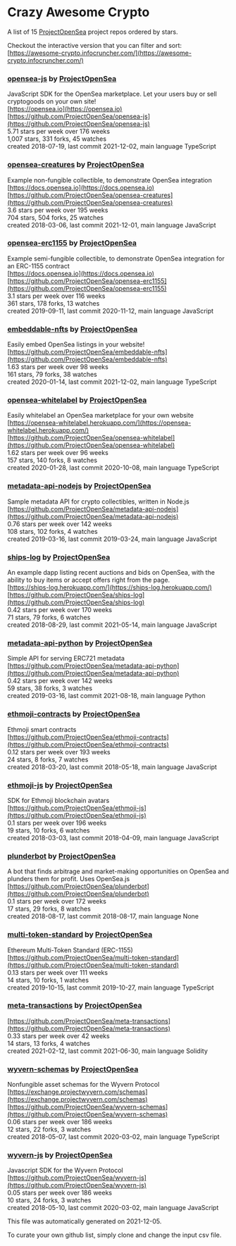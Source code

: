 # Crazy Awesome Crypto
A list of 15 [ProjectOpenSea](https://github.com/ProjectOpenSea) project repos ordered by stars.  

Checkout the interactive version that you can filter and sort: 
[https://awesome-crypto.infocruncher.com/](https://awesome-crypto.infocruncher.com/)  


### [opensea-js](https://github.com/ProjectOpenSea/opensea-js) by [ProjectOpenSea](https://github.com/ProjectOpenSea)  
JavaScript SDK for the OpenSea marketplace. Let your users buy or sell cryptogoods on your own site!  
[https://opensea.io](https://opensea.io)  
[https://github.com/ProjectOpenSea/opensea-js](https://github.com/ProjectOpenSea/opensea-js)  
5.71 stars per week over 176 weeks  
1,007 stars, 331 forks, 45 watches  
created 2018-07-19, last commit 2021-12-02, main language TypeScript  


### [opensea-creatures](https://github.com/ProjectOpenSea/opensea-creatures) by [ProjectOpenSea](https://github.com/ProjectOpenSea)  
Example non-fungible collectible, to demonstrate OpenSea integration  
[https://docs.opensea.io](https://docs.opensea.io)  
[https://github.com/ProjectOpenSea/opensea-creatures](https://github.com/ProjectOpenSea/opensea-creatures)  
3.6 stars per week over 195 weeks  
704 stars, 504 forks, 25 watches  
created 2018-03-06, last commit 2021-12-01, main language JavaScript  


### [opensea-erc1155](https://github.com/ProjectOpenSea/opensea-erc1155) by [ProjectOpenSea](https://github.com/ProjectOpenSea)  
Example semi-fungible collectible, to demonstrate OpenSea integration for an ERC-1155 contract  
[https://docs.opensea.io](https://docs.opensea.io)  
[https://github.com/ProjectOpenSea/opensea-erc1155](https://github.com/ProjectOpenSea/opensea-erc1155)  
3.1 stars per week over 116 weeks  
361 stars, 178 forks, 13 watches  
created 2019-09-11, last commit 2020-11-12, main language JavaScript  


### [embeddable-nfts](https://github.com/ProjectOpenSea/embeddable-nfts) by [ProjectOpenSea](https://github.com/ProjectOpenSea)  
Easily embed OpenSea listings in your website!  
[https://github.com/ProjectOpenSea/embeddable-nfts](https://github.com/ProjectOpenSea/embeddable-nfts)  
1.63 stars per week over 98 weeks  
161 stars, 79 forks, 38 watches  
created 2020-01-14, last commit 2021-12-02, main language TypeScript  


### [opensea-whitelabel](https://github.com/ProjectOpenSea/opensea-whitelabel) by [ProjectOpenSea](https://github.com/ProjectOpenSea)  
Easily whitelabel an OpenSea marketplace for your own website  
[https://opensea-whitelabel.herokuapp.com/](https://opensea-whitelabel.herokuapp.com/)  
[https://github.com/ProjectOpenSea/opensea-whitelabel](https://github.com/ProjectOpenSea/opensea-whitelabel)  
1.62 stars per week over 96 weeks  
157 stars, 140 forks, 8 watches  
created 2020-01-28, last commit 2020-10-08, main language TypeScript  


### [metadata-api-nodejs](https://github.com/ProjectOpenSea/metadata-api-nodejs) by [ProjectOpenSea](https://github.com/ProjectOpenSea)  
Sample metadata API for crypto collectibles, written in Node.js  
[https://github.com/ProjectOpenSea/metadata-api-nodejs](https://github.com/ProjectOpenSea/metadata-api-nodejs)  
0.76 stars per week over 142 weeks  
108 stars, 102 forks, 4 watches  
created 2019-03-16, last commit 2019-03-24, main language JavaScript  


### [ships-log](https://github.com/ProjectOpenSea/ships-log) by [ProjectOpenSea](https://github.com/ProjectOpenSea)  
An example dapp listing recent auctions and bids on OpenSea, with the ability to buy items or accept offers right from the page.  
[https://ships-log.herokuapp.com/](https://ships-log.herokuapp.com/)  
[https://github.com/ProjectOpenSea/ships-log](https://github.com/ProjectOpenSea/ships-log)  
0.42 stars per week over 170 weeks  
71 stars, 79 forks, 6 watches  
created 2018-08-29, last commit 2021-05-14, main language JavaScript  


### [metadata-api-python](https://github.com/ProjectOpenSea/metadata-api-python) by [ProjectOpenSea](https://github.com/ProjectOpenSea)  
Simple API for serving ERC721 metadata  
[https://github.com/ProjectOpenSea/metadata-api-python](https://github.com/ProjectOpenSea/metadata-api-python)  
0.42 stars per week over 142 weeks  
59 stars, 38 forks, 3 watches  
created 2019-03-16, last commit 2021-08-18, main language Python  


### [ethmoji-contracts](https://github.com/ProjectOpenSea/ethmoji-contracts) by [ProjectOpenSea](https://github.com/ProjectOpenSea)  
Ethmoji smart contracts  
[https://github.com/ProjectOpenSea/ethmoji-contracts](https://github.com/ProjectOpenSea/ethmoji-contracts)  
0.12 stars per week over 193 weeks  
24 stars, 8 forks, 7 watches  
created 2018-03-20, last commit 2018-05-18, main language JavaScript  


### [ethmoji-js](https://github.com/ProjectOpenSea/ethmoji-js) by [ProjectOpenSea](https://github.com/ProjectOpenSea)  
SDK for Ethmoji blockchain avatars  
[https://github.com/ProjectOpenSea/ethmoji-js](https://github.com/ProjectOpenSea/ethmoji-js)  
0.1 stars per week over 196 weeks  
19 stars, 10 forks, 6 watches  
created 2018-03-03, last commit 2018-04-09, main language JavaScript  


### [plunderbot](https://github.com/ProjectOpenSea/plunderbot) by [ProjectOpenSea](https://github.com/ProjectOpenSea)  
A bot that finds arbitrage and market-making opportunities on OpenSea and plunders them for profit. Uses OpenSea.js  
[https://github.com/ProjectOpenSea/plunderbot](https://github.com/ProjectOpenSea/plunderbot)  
0.1 stars per week over 172 weeks  
17 stars, 29 forks, 8 watches  
created 2018-08-17, last commit 2018-08-17, main language None  


### [multi-token-standard](https://github.com/ProjectOpenSea/multi-token-standard) by [ProjectOpenSea](https://github.com/ProjectOpenSea)  
Ethereum Multi-Token Standard (ERC-1155)  
[https://github.com/ProjectOpenSea/multi-token-standard](https://github.com/ProjectOpenSea/multi-token-standard)  
0.13 stars per week over 111 weeks  
14 stars, 10 forks, 1 watches  
created 2019-10-15, last commit 2019-10-27, main language TypeScript  


### [meta-transactions](https://github.com/ProjectOpenSea/meta-transactions) by [ProjectOpenSea](https://github.com/ProjectOpenSea)  
  
[https://github.com/ProjectOpenSea/meta-transactions](https://github.com/ProjectOpenSea/meta-transactions)  
0.33 stars per week over 42 weeks  
14 stars, 13 forks, 4 watches  
created 2021-02-12, last commit 2021-06-30, main language Solidity  


### [wyvern-schemas](https://github.com/ProjectOpenSea/wyvern-schemas) by [ProjectOpenSea](https://github.com/ProjectOpenSea)  
Nonfungible asset schemas for the Wyvern Protocol  
[https://exchange.projectwyvern.com/schemas](https://exchange.projectwyvern.com/schemas)  
[https://github.com/ProjectOpenSea/wyvern-schemas](https://github.com/ProjectOpenSea/wyvern-schemas)  
0.06 stars per week over 186 weeks  
12 stars, 22 forks, 3 watches  
created 2018-05-07, last commit 2020-03-02, main language TypeScript  


### [wyvern-js](https://github.com/ProjectOpenSea/wyvern-js) by [ProjectOpenSea](https://github.com/ProjectOpenSea)  
Javascript SDK for the Wyvern Protocol  
[https://github.com/ProjectOpenSea/wyvern-js](https://github.com/ProjectOpenSea/wyvern-js)  
0.05 stars per week over 186 weeks  
10 stars, 24 forks, 3 watches  
created 2018-05-10, last commit 2020-03-02, main language JavaScript  


This file was automatically generated on 2021-12-05.  

To curate your own github list, simply clone and change the input csv file.  